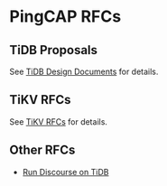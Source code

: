 # PingCAP RFCs

## TiDB Proposals

See [TiDB Design Documents](https://github.com/pingcap/tidb/tree/master/docs/design) for details.

## TiKV RFCs

See [TiKV RFCs](https://github.com/tikv/rfcs) for details.

## Other RFCs

- [Run Discourse on TiDB](https://github.com/pingcap/community/blob/master/rfc/2019-11-28-discourse-on-tidb.md)

